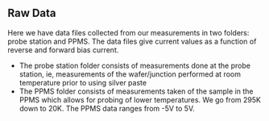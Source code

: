 ## Raw Data 

Here we have data files collected from our measurements in two folders: probe station and PPMS. The data files give current values as a function of reverse and forward bias current. 
  - The probe station folder consists of measurements done at the probe station, ie, measurements of the wafer/junction performed at room temperature prior to using silver paste
  - The PPMS folder consists of measurements taken of the sample in the PPMS which allows for probing of lower temperatures. We go from 295K down to 20K. The PPMS data ranges from -5V to 5V. 

